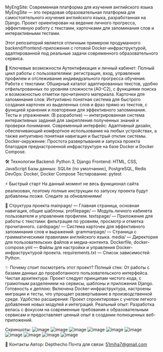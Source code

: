 MyEngSite: Современная платформа для изучения английского языка
MyEngSite — это передовая образовательная платформа для самостоятельного изучения английского языка, разработанная на Django. Проект ориентирован на ведение личного прогресса, эффективную работу с текстами, карточками для запоминания слов и интерактивными тестами.

Этот репозиторий является отличным примером продуманного backend/frontend-приложения с готовой Docker-инфраструктурой, адаптированной под реальные задачи современного образовательного сервиса.

🚀 Ключевые возможности
Аутентификация и личный кабинет: Полный цикл работы с пользователями: регистрация, вход, управление профилем и отслеживание индивидуального прогресса обучения.
Работа с текстами: Обширный каталог адаптированных текстов, удобно отфильтрованных по уровням сложности (A0–C2), с функциями поиска и возможностью отметки прочитанного материала.
Карточки для запоминания слов: Интуитивно понятная система для быстрого создания карточек из выделенных слов и фраз прямо из текстов, с функцией хранения и повторения для эффективного запоминания.
Тесты и упражнения: (В разработке) — интегрированная система интерактивных заданий для закрепления полученных знаний и проверки понимания.
Современный интерфейс: Адаптивный дизайн, обеспечивающий комфортное использование на любых устройствах, а также интуитивно понятная навигация и быстрый отклик системы.
Docker-окружение: Простота развертывания и запуска проекта благодаря преднастроенной инфраструктуре на базе Docker и Docker Compose.

🛠️ Технологии
Backend: Python 3, Django
Frontend: HTML, CSS, JavaScript
Базы данных: SQLite (по умолчанию), PostgreSQL, Redis
DevOps: Docker, Docker Compose
Тестирование: pytest

⚡ Быстрый старт
На данный момент не весь функционал сайта реализован, поэтому полные инструкции по запуску проекта будут добавлены позже. Следите за обновлениями!

📂 Структура проекта
mainpage/ — Главная страница, основная навигация, общие шаблоны.
profilepage/ — Модуль личного кабинета пользователя и управления профилем.
textspage/ — Приложение для работы с текстами: фильтрация по уровням, просмотр и отметка прочитанного.
cardspage/ — Система карточек для эффективного запоминания слов и выражений.
grammarpage/ — Страница с грамматическими правилами английского языка.
media/ — Директория для пользовательских файлов и медиа-контента.
Dockerfile, docker-compose.yml — Файлы для настройки и управления Docker-инфраструктурой проекта.
requirements.txt — Список зависимостей Python.

✨ Почему стоит посмотреть этот проект?
Полный стек: От работы с базами данных до проработанного пользовательского интерфейса.
Чистая архитектура: Проект следует принципам чистого кода, с грамотным разделением на сервисы, шаблоны и приложения Django.
Готовность к деплою: Включена Docker-инфраструктура, настроены миграции и тесты, что упрощает развертывание в производственной среде.
Удобство расширения: Проект спроектирован с учетом легкого добавления новых модулей и интеграций.
Реальный опыт: Разработка велась с фокусом на современные требования к образовательным сервисам и предоставляет ценный опыт в создании полноценных веб-приложений.


 Скриншоты:
![image](https://github.com/user-attachments/assets/4c10b4b0-821f-4b35-af36-bbe0e03bda79)
![image](https://github.com/user-attachments/assets/f8fcf17f-4940-411c-863c-3f3f0ce10f28)
![image](https://github.com/user-attachments/assets/4a405ba7-1bdb-4020-8664-28731aac67bf)
![image](https://github.com/user-attachments/assets/1cee31ae-4b5e-41f0-b55f-dbc786c8adb5)
![image](https://github.com/user-attachments/assets/5b941f4c-52a5-4bce-ac74-734943478786)
![image](https://github.com/user-attachments/assets/8d5e90cb-6492-4c66-940f-0ba1c488c01f)
![image](https://github.com/user-attachments/assets/cc39c989-35bb-4e25-beb0-edacca81ed95)
![image](https://github.com/user-attachments/assets/392fac59-189d-41d6-a73b-99d34cb3a0fc)
![image](https://github.com/user-attachments/assets/92f89a35-792f-4dc7-a609-324239753f38)
![image](https://github.com/user-attachments/assets/eca4954d-e8cd-418a-8b52-0aed2b5f1b5f)



🤝 Контакты
Автор: Depthecho
Почта для связи: 51miha7@gmail.com



